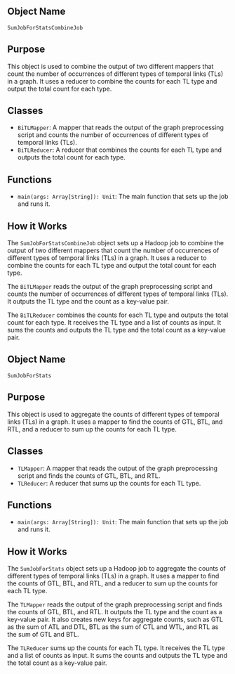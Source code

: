 ## Object Name
`SumJobForStatsCombineJob`

## Purpose
This object is used to combine the output of two different mappers that count the number of occurrences of different types of temporal links (TLs) in a graph. It uses a reducer to combine the counts for each TL type and output the total count for each type.

## Classes
- `BiTLMapper`: A mapper that reads the output of the graph preprocessing script and counts the number of occurrences of different types of temporal links (TLs).
- `BiTLReducer`: A reducer that combines the counts for each TL type and outputs the total count for each type.

## Functions
- `main(args: Array[String]): Unit`: The main function that sets up the job and runs it.

## How it Works
The `SumJobForStatsCombineJob` object sets up a Hadoop job to combine the output of two different mappers that count the number of occurrences of different types of temporal links (TLs) in a graph. It uses a reducer to combine the counts for each TL type and output the total count for each type.

The `BiTLMapper` reads the output of the graph preprocessing script and counts the number of occurrences of different types of temporal links (TLs). It outputs the TL type and the count as a key-value pair.

The `BiTLReducer` combines the counts for each TL type and outputs the total count for each type. It receives the TL type and a list of counts as input. It sums the counts and outputs the TL type and the total count as a key-value pair.

## Object Name
`SumJobForStats`

## Purpose
This object is used to aggregate the counts of different types of temporal links (TLs) in a graph. It uses a mapper to find the counts of GTL, BTL, and RTL, and a reducer to sum up the counts for each TL type.

## Classes
- `TLMapper`: A mapper that reads the output of the graph preprocessing script and finds the counts of GTL, BTL, and RTL.
- `TLReducer`: A reducer that sums up the counts for each TL type.

## Functions
- `main(args: Array[String]): Unit`: The main function that sets up the job and runs it.

## How it Works
The `SumJobForStats` object sets up a Hadoop job to aggregate the counts of different types of temporal links (TLs) in a graph. It uses a mapper to find the counts of GTL, BTL, and RTL, and a reducer to sum up the counts for each TL type.

The `TLMapper` reads the output of the graph preprocessing script and finds the counts of GTL, BTL, and RTL. It outputs the TL type and the count as a key-value pair. It also creates new keys for aggregate counts, such as GTL as the sum of ATL and DTL, BTL as the sum of CTL and WTL, and RTL as the sum of GTL and BTL.

The `TLReducer` sums up the counts for each TL type. It receives the TL type and a list of counts as input. It sums the counts and outputs the TL type and the total count as a key-value pair.
